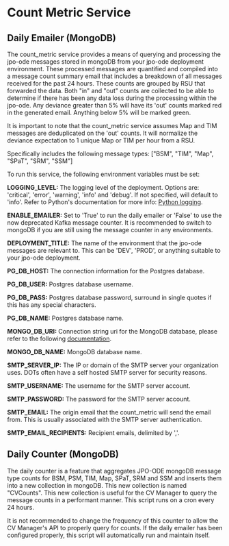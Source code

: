 # Count Metric Service

## Daily Emailer (MongoDB)

The count_metric service provides a means of querying and processing the jpo-ode messages stored in mongoDB from your jpo-ode deployment environment. These processed messages are quantified and compiled into a message count summary email that includes a breakdown of all messages received for the past 24 hours. These counts are grouped by RSU that forwarded the data. Both "in" and "out" counts are collected to be able to determine if there has been any data loss during the processing within the jpo-ode. Any deviance greater than 5% will have its 'out' counts marked red in the generated email. Anything below 5% will be marked green.

It is important to note that the count_metric service assumes Map and TIM messages are deduplicated on the 'out' counts. It will normalize the deviance expectation to 1 unique Map or TIM per hour from a RSU.

Specifically includes the following message types: ["BSM", "TIM", "Map", "SPaT", "SRM", "SSM"]

To run this service, the following environment variables must be set:

<b>LOGGING_LEVEL:</b> The logging level of the deployment. Options are: 'critical', 'error', 'warning', 'info' and 'debug'. If not specified, will default to 'info'. Refer to Python's documentation for more info: [Python logging](https://docs.python.org/3/howto/logging.html).

<b>ENABLE_EMAILER:</b> Set to 'True' to run the daily emailer or 'False' to use the now deprecated Kafka message counter. It is recommended to switch to mongoDB if you are still using the message counter in any environments.

<b>DEPLOYMENT_TITLE:</b> The name of the environment that the jpo-ode messages are relevant to. This can be 'DEV', 'PROD', or anything suitable to your jpo-ode deployment.

<b>PG_DB_HOST:</b> The connection information for the Postgres database.

<b>PG_DB_USER:</b> Postgres database username.

<b>PG_DB_PASS:</b> Postgres database password, surround in single quotes if this has any special characters.

<b>PG_DB_NAME:</b> Postgres database name.

<b>MONGO_DB_URI:</b> Connection string uri for the MongoDB database, please refer to the following [documentation](https://www.mongodb.com/docs/manual/reference/connection-string/).

<b>MONGO_DB_NAME:</b> MongoDB database name.

<b>SMTP_SERVER_IP:</b> The IP or domain of the SMTP server your organization uses. DOTs often have a self hosted SMTP server for security reasons.

<b>SMTP_USERNAME:</b> The username for the SMTP server account.

<b>SMTP_PASSWORD:</b> The password for the SMTP server account.

<b>SMTP_EMAIL:</b> The origin email that the count_metric will send the email from. This is usually associated with the SMTP server authentication.

<b>SMTP_EMAIL_RECIPIENTS:</b> Recipient emails, delimited by ','.

## Daily Counter (MongoDB)

The daily counter is a feature that aggregates JPO-ODE mongoDB message type counts for BSM, PSM, TIM, Map, SPaT, SRM and SSM and inserts them into a new collection in mongoDB. This new collection is named "CVCounts". This new collection is useful for the CV Manager to query the message counts in a performant manner. This script runs on a cron every 24 hours.

It is not recommended to change the frequency of this counter to allow the CV Manager's API to properly query for counts. If the daily emailer has been configured properly, this script will automatically run and maintain itself.
